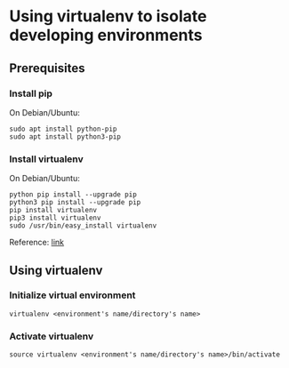 # Using virtualenv to isolate developing environments

## Prerequisites

### Install pip
On Debian/Ubuntu:
```
sudo apt install python-pip
sudo apt install python3-pip
```

### Install virtualenv
On Debian/Ubuntu:
```
python pip install --upgrade pip
python3 pip install --upgrade pip
pip install virtualenv
pip3 install virtualenv
sudo /usr/bin/easy_install virtualenv
```
Reference: [link](https://stackoverflow.com/questions/31133050/virtualenv-command-not-found)


## Using virtualenv

### Initialize virtual environment
```
virtualenv <environment's name/directory's name>
```

### Activate virtualenv
```
source virtualenv <environment's name/directory's name>/bin/activate
```
